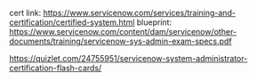 cert link: https://www.servicenow.com/services/training-and-certification/certified-system.html
blueprint: https://www.servicenow.com/content/dam/servicenow/other-documents/training/servicenow-sys-admin-exam-specs.pdf

https://quizlet.com/24755951/servicenow-system-administrator-certification-flash-cards/

